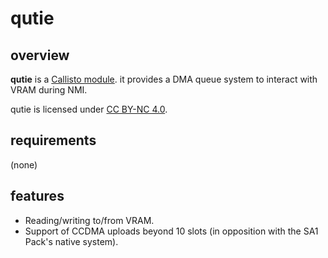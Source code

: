 # qutie

## overview

**qutie** is a [Callisto module](https://github.com/Underrout/callisto). it provides a DMA queue system to interact with VRAM during NMI.

qutie is licensed under [CC BY-NC 4.0](https://creativecommons.org/licenses/by-nc/4.0/). 

## requirements

(none)

## features

- Reading/writing to/from VRAM.
- Support of CCDMA uploads beyond 10 slots (in opposition with the SA1 Pack's native system).
